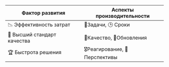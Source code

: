 |Фактор развития|Аспекты производительности|
|---|---|
|📉 Эффективность затрат|📌Задачи, 🕒 Сроки|
|💎 Высший стандарт качества|🚦Качество, 🔄Обновления|
|🏆 Быстрота решения|🎖️Реагирование, 🌟Перспективы|